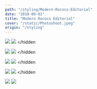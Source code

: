 ```yaml
---
path: "/styling/Modern-Rococo-Editorial"
date: "2018-09-01"
title: "Modern Rococo Editorial"
cover: "/static/Photoshoot.jpeg"
origin: "/styling"
---
```

<zoom-image 
  src='/static/Photoshoot.jpeg' 
  zoomSrc='/static/Photoshoot.jpeg' 
  caption='Javia - Photoshoot'>
</zoom-image>
<hidden>
    <img src='/static/Photoshoot.jpeg' />
    <img src='/static/Photoshoot.jpeg' />
</hidden

<zoom-image 
  src='/static/Photoshoot(2).jpeg' 
  zoomSrc='/static/Photoshoot(2).jpeg' 
  caption='Javia - Photoshoot'>
</zoom-image>
<hidden>
    <img src='/static/Photoshoot(2).jpeg' />
    <img src='/static/Photoshoot(2).jpeg' />
</hidden

<zoom-image 
  src='/static/Photoshoot(3).jpeg' 
  zoomSrc='/static/Photoshoot(3).jpeg' 
  caption='Javia - Photoshoot'>
</zoom-image>
<hidden>
    <img src='/static/Photoshoot(3).jpeg' />
    <img src='/static/Photoshoot(3).jpeg' />
</hidden

<zoom-image 
  src='/static/Photoshoot(4).jpeg' 
  zoomSrc='/static/Photoshoot(4).jpeg' 
  caption='Javia - Photoshoot'>
</zoom-image>
<hidden>
    <img src='/static/Photoshoot(4).jpeg' />
    <img src='/static/Photoshoot(4).jpeg' />
</hidden

<zoom-image 
  src='/static/Photoshoot(5).jpeg' 
  zoomSrc='/static/Photoshoot(5).jpeg' 
  caption='Javia - Photoshoot'>
</zoom-image>
<hidden>
    <img src='/static/Photoshoot(5).jpeg' />
    <img src='/static/Photoshoot(5).jpeg' />
</hidden>

